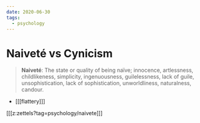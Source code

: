 ```yaml
---
date: 2020-06-30
tags:
  - psychology
---
```


# Naiveté vs Cynicism

> **Naiveté**: The state or quality of being naïve; innocence, artlessness, childlikeness, simplicity, ingenuousness, guilelessness, lack of guile, unsophistication, lack of sophistication, unworldliness, naturalness, candour. 

* [[[flattery]]]

[[[z:zettels?tag=psychology/naivete]]]